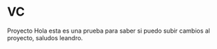# VC
Proyecto
Hola esta es una prueba para saber si 
puedo subir cambios al proyecto, 
saludos leandro.
